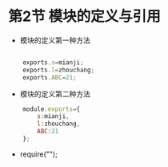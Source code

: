 # 第2节 模块的定义与引用

* 模块的定义第一种方法

``` javascript

    exports.s=mianji;
    exports.l=zhouchang;
    exports.ABC=21;
```

* 模块的定义第二种方法

```javascript
    module.exports={
        s:mianji,
        l:zhouchang,
        ABC:21
    };
```

*   require("");

